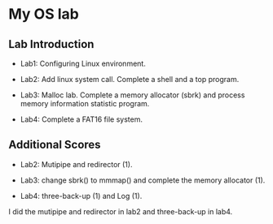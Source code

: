 # My OS lab

## Lab Introduction

+ Lab1: Configuring Linux environment.

+ Lab2: Add linux system call. Complete a shell and a top program.

+ Lab3: Malloc lab. Complete a memory allocator (sbrk) and process memory information statistic program.

+ Lab4: Complete a FAT16 file system.

## Additional Scores

+ Lab2: Mutipipe and redirector (1).

+ Lab3: change sbrk() to mmmap() and complete the memory allocator (1).

+ Lab4: three-back-up (1) and Log (1).

I did the mutipipe and redirector in lab2 and three-back-up in lab4.


